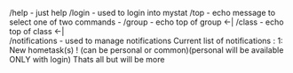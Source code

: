 /help - just help
/login - used to login into mystat 
/top - echo message to select one of two commands -
/group - echo top of group                      <-|
/class - echo top of class                      <-|   
/notifications - used to manage notifications 
Current list of notifications :
1: New hometask(s) ! (can be personal or common)(personal will be available ONLY with login)
Thats all but will be more 


